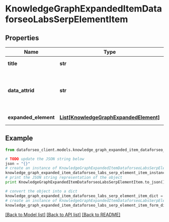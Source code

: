# KnowledgeGraphExpandedItemDataforseoLabsSerpElementItem


## Properties

Name | Type | Description | Notes
------------ | ------------- | ------------- | -------------
**title** | **str** | title of a given link element | [optional] 
**data_attrid** | **str** | google defined data attribute ID example: kc:/local:place qa | [optional] 
**expanded_element** | [**List[KnowledgeGraphExpandedElement]**](KnowledgeGraphExpandedElement.md) | expanded element | [optional] 

## Example

```python
from dataforseo_client.models.knowledge_graph_expanded_item_dataforseo_labs_serp_element_item import KnowledgeGraphExpandedItemDataforseoLabsSerpElementItem

# TODO update the JSON string below
json = "{}"
# create an instance of KnowledgeGraphExpandedItemDataforseoLabsSerpElementItem from a JSON string
knowledge_graph_expanded_item_dataforseo_labs_serp_element_item_instance = KnowledgeGraphExpandedItemDataforseoLabsSerpElementItem.from_json(json)
# print the JSON string representation of the object
print KnowledgeGraphExpandedItemDataforseoLabsSerpElementItem.to_json()

# convert the object into a dict
knowledge_graph_expanded_item_dataforseo_labs_serp_element_item_dict = knowledge_graph_expanded_item_dataforseo_labs_serp_element_item_instance.to_dict()
# create an instance of KnowledgeGraphExpandedItemDataforseoLabsSerpElementItem from a dict
knowledge_graph_expanded_item_dataforseo_labs_serp_element_item_form_dict = knowledge_graph_expanded_item_dataforseo_labs_serp_element_item.from_dict(knowledge_graph_expanded_item_dataforseo_labs_serp_element_item_dict)
```
[[Back to Model list]](../README.md#documentation-for-models) [[Back to API list]](../README.md#documentation-for-api-endpoints) [[Back to README]](../README.md)


